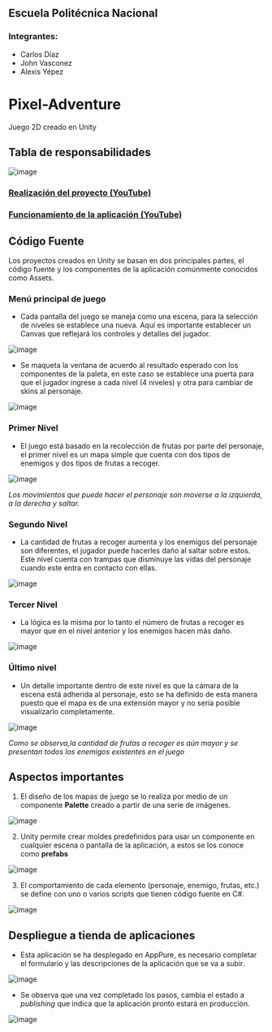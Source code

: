## Escuela Politécnica Nacional
### Integrantes:

* Carlos Díaz 
* John Vasconez
* Alexis Yépez

# Pixel-Adventure
 Juego 2D creado en Unity

## Tabla de responsabilidades 

![image](https://user-images.githubusercontent.com/58191417/156854947-0fb0f335-a1e3-4804-9e06-d3732b5eb6b7.png)

### [Realización del proyecto (YouTube)](https://youtu.be/kpWgiHAqgZw)

### [Funcionamiento de la aplicación (YouTube)](https://youtu.be/jvkdKjWEtRs) 

## Código Fuente

Los proyectos creados en Unity se basan en dos principales partes, el código fuente y los componentes de la aplicación comúnmente conocidos como Assets.

### Menú principal de juego

* Cada pantalla del juego se maneja como una escena, para la selección de niveles se establece una nueva. Aquí es importante establecer un Canvas que reflejará los controles y detalles del jugador.

![image](https://user-images.githubusercontent.com/58191417/156856210-97327dc7-9980-4ea5-93d6-b2ff60564432.png)

* Se maqueta la ventana de acuerdo al resultado esperado con los componentes de la paleta, en este caso se establece una puerta para que el jugador ingrese a cada nivel (4 niveles) y otra para cambiar de skins al personaje.

![image](https://user-images.githubusercontent.com/58191417/156856606-ccbcc7ca-38a4-46eb-b7fc-fa74e936646e.png)

### Primer Nivel

* El juego está basado en la recolección de frutas por parte del personaje, el primer nivel es un mapa simple que cuenta con dos tipos de enemigos y dos tipos de frutas a recoger.

![image](https://user-images.githubusercontent.com/58191417/156857220-33e247ab-6157-480f-bb8a-0dd5c7878396.png)

*Los movimientos que puede hacer el personaje son moverse a la izquierda, a la derecha y saltar.* 

### Segundo Nivel

* La cantidad de frutas a recoger aumenta y los enemigos del personaje son diferentes, el jugador puede hacerles daño al saltar sobre estos. Este nivel cuenta con trampas que disminuye las vidas del personaje cuando este entra en contacto con ellas.

![image](https://user-images.githubusercontent.com/58191417/156857617-dd9c5201-5bab-494f-91e7-d27ddd115b58.png)

### Tercer Nivel

* La lógica es la misma por lo tanto el número de frutas a recoger es mayor que en el nivel anterior y los enemigos hacen más daño.

![image](https://user-images.githubusercontent.com/58191417/156858084-7b6d8a4c-667d-4509-bb23-5a6fab06581a.png)

### Último nivel

* Un detalle importante dentro de este nivel es que la cámara de la escena está adherida al personaje, esto se ha definido de esta manera puesto que el mapa es de una extensión mayor y no sería posible visualizarlo completamente.

![image](https://user-images.githubusercontent.com/58191417/156860874-3ee202f9-8e5d-4467-99cd-e4f3a42ea4d7.png)

*Como se observa,la cantidad de frutas a recoger es aún mayor y se presentan todos los enemigos existentes en el juego*

## Aspectos importantes

1. El diseño de los mapas de juego se lo realiza por medio de un componente **Palette** creado a partir de una serie de imágenes.

![image](https://user-images.githubusercontent.com/58191417/156863383-f745e504-cd48-4c62-b792-9188ed5f4a6f.png)

2. Unity permite crear moldes predefinidos para usar un componente en cualquier escena o pantalla de la aplicación, a estos se los conoce como **prefabs**

![image](https://user-images.githubusercontent.com/58191417/156863325-1f4257a0-55ca-4dc8-a02a-d06db3672234.png)

3. El comportamiento de cada elemento (personaje, enemigo, frutas, etc.) se define con uno o varios scripts que tienen código fuente en C#.

![image](https://user-images.githubusercontent.com/58191417/156863261-2c294934-7eb5-49d2-ab27-4b6aa166cf4f.png)

## Despliegue a tienda de aplicaciones

* Esta aplicación se ha desplegado en AppPure, es necesario completar el formulario y las descripciones de la aplicación que se va a subir.

![image](https://user-images.githubusercontent.com/58191417/156865273-69f5a638-2567-4020-9d2c-bc375026e867.png)

* Se observa que una vez completado los pasos, cambia el estado a *publishing* que indica que la aplicación pronto estará en producción.

![image](https://user-images.githubusercontent.com/58191417/156865284-a36a4184-8028-4335-96ea-ebf575e638e0.png)

